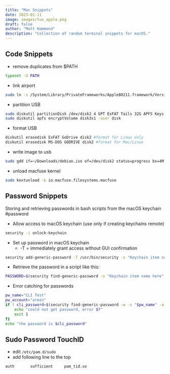 ```yaml
---
title: "Mac Snippets"
date: 2023-01-11
image: images/tux_apple.png
draft: false
author: "Matt Hammond"
description: "Collection of random terminal snippets for macOS."
---
```


## Code Snippets

- remove duplicates from $PATH

```bash
typeset -U PATH
```

- link airport

```bash
sudo ln -s /System/Library/PrivateFrameworks/Apple80211.framework/Versions/Current/Resources/airport /usr/local/bin/airport
```

- partition USB

```bash
sudo diskutil partitionDisk /dev/disk2 4 GPT ExFAT Tails 32G APFS Keys 10M ExFAT Drive 1G ExFAT Go\ Drive R
sudo diskutil apfs encryptVolume disk3s1 -user disk
```

- format USB

```bash
diskutil erasedisk ExFAT GoDrive disk2 #format for Linux only
diskutil erasedisk MS-DOS GODRIVE disk2 #format for Mac/Linux
```

- write image to usb

```bash
sudo gdd if=~/Downloads/debian.iso of=/dev/disk2 status=progress bs=4M
```

- unload macfuse kernel

```bash
sudo kextunload -b io.macfuse.filesystems.macfuse
```

## Password Snippets

Storing and retrieving passwords in bash scripts from the macOS keychain
#password

- Allow access to macOS keychain (use only if creating keychains remote)

```bash
security -i unlock-keychain
```

- Set up password in macOS keychain
  - -T = immediately grant access without GUI confirmation

```bash
security add-generic-password -T /usr/bin/security -s "Keychain item name here" -a "username here" -w
```

- Retrieve the password in a script like this:

```bash
PASSWORD=$(security find-generic-password -s "Keychain item name here" -a "username here" -w)
```

- Error catching for passwords

```bash
pw_name="CLI Test"
pw_account="armin"
if ! cli_password=$(security find-generic-password -w -s "$pw_name" -a "$pw_account"); then
	echo "could not get password, error $?"
	exit 1
fi
echo "the password is $cli_password"
```

## Sudo Password TouchID

- edit `/etc/pam.d/sudo`
- add following line to the top

```bash
auth       sufficient     pam_tid.so
```
